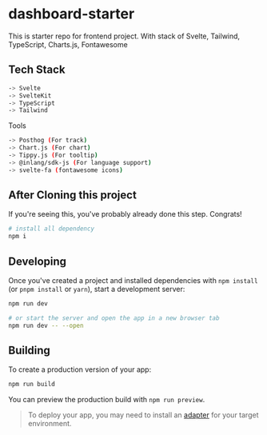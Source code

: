 # dashboard-starter

This is starter repo for frontend project. With stack of Svelte, Tailwind, TypeScript, Charts.js, Fontawesome

## Tech Stack

```bash
-> Svelte
-> SvelteKit
-> TypeScript
-> Tailwind
```

Tools

```bash
-> Posthog (For track)
-> Chart.js (For chart)
-> Tippy.js (For tooltip)
-> @inlang/sdk-js (For language support)
-> svelte-fa (fontawesome icons)
```

## After Cloning this project

If you're seeing this, you've probably already done this step. Congrats!

```bash
# install all dependency
npm i

```

## Developing

Once you've created a project and installed dependencies with `npm install` (or `pnpm install` or `yarn`), start a development server:

```bash
npm run dev

# or start the server and open the app in a new browser tab
npm run dev -- --open
```

## Building

To create a production version of your app:

```bash
npm run build
```

You can preview the production build with `npm run preview`.

> To deploy your app, you may need to install an [adapter](https://kit.svelte.dev/docs/adapters) for your target environment.
